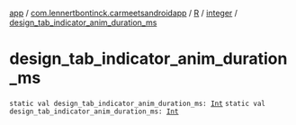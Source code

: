 [app](../../../index.md) / [com.lennertbontinck.carmeetsandroidapp](../../index.md) / [R](../index.md) / [integer](index.md) / [design_tab_indicator_anim_duration_ms](./design_tab_indicator_anim_duration_ms.md)

# design_tab_indicator_anim_duration_ms

`static val design_tab_indicator_anim_duration_ms: `[`Int`](https://kotlinlang.org/api/latest/jvm/stdlib/kotlin/-int/index.html)
`static val design_tab_indicator_anim_duration_ms: `[`Int`](https://kotlinlang.org/api/latest/jvm/stdlib/kotlin/-int/index.html)